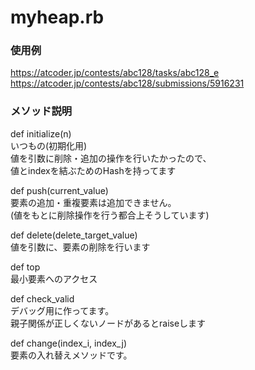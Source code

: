 # myheap.rb

### 使用例
https://atcoder.jp/contests/abc128/tasks/abc128_e
https://atcoder.jp/contests/abc128/submissions/5916231

### メソッド説明
def initialize(n)  
いつもの(初期化用)  
値を引数に削除・追加の操作を行いたかったので、  
値とindexを結ぶためのHashを持ってます  

def push(current_value)  
要素の追加・重複要素は追加できません。  
(値をもとに削除操作を行う都合上そうしています)  

def delete(delete_target_value)  
値を引数に、要素の削除を行います  

def top  
最小要素へのアクセス  

def check_valid  
デバッグ用に作ってます。  
親子関係が正しくないノードがあるとraiseします  

def change(index_i, index_j)  
要素の入れ替えメソッドです。  